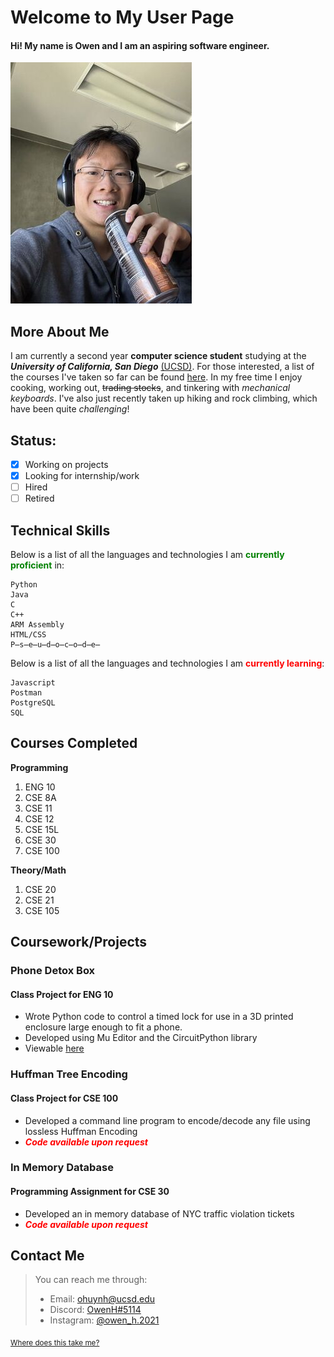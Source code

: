 # Welcome to My User Page

#### Hi! My name is Owen and I am an aspiring software engineer.

![Profile Picture](pictures/IMG_0340.jpg)

## More About Me
I am currently a second year **computer science student** studying at the **_University of California, San Diego_** [(UCSD)](https://ucsd.edu/). For those interested, a list of the courses I've taken so far can be found [here](#relevant-courses). In my free time I enjoy cooking, working out, ~~trading stocks~~, and tinkering with *mechanical keyboards*. I've also just recently taken up hiking and rock climbing, which have been quite *challenging*!

## Status:
- [x] Working on projects
- [x] Looking for internship/work
- [ ] Hired
- [ ] Retired 

## Technical Skills
Below is a list of all the languages and technologies I am <span style="color:green">**currently proficient**</span> in:
```
Python
Java
C
C++
ARM Assembly
HTML/CSS
P̶s̶e̶u̶d̶o̶c̶o̶d̶e̶
```
Below is a list of all the languages and technologies I am <span style="color:red"> **currently learning**</span>:
```
Javascript
Postman
PostgreSQL
SQL
```
## Courses Completed
**Programming**
1. ENG 10
2. CSE 8A
3. CSE 11
4. CSE 12
5. CSE 15L
6. CSE 30
7. CSE 100

**Theory/Math**
1. CSE 20
2. CSE 21
3. CSE 105

## Coursework/Projects
### Phone Detox Box
#### Class Project for ENG 10
- Wrote Python code to control a timed lock for use in a 3D printed enclosure large enough to fit a phone.
- Developed using Mu Editor and the CircuitPython library
- Viewable [here](https://docs.google.com/presentation/d/1HtKVZlr-B5zssX9Jq5KmkdkVGgsZZVri27mfivBaMvQ/edit#slide=id.g1f925baa7c4_0_30)

### Huffman Tree Encoding
#### Class Project for CSE 100
- Developed a command line program to encode/decode any file using lossless Huffman Encoding
- ***<span style="color:red"> Code available upon request </span>***

### In Memory Database
#### Programming Assignment for CSE 30
- Developed an in memory database of NYC traffic violation tickets
- ***<span style="color:red"> Code available upon request </span>***

## Contact Me
>You can reach me through:
>* Email: ohuynh@ucsd.edu
>* Discord: [OwenH#5114](discord.gg)
>* Instagram: [@owen_h.2021](https://www.instagram.com/owen_h.2021/?next=%2F)

<sub>[Where does this take me?](/page.md)</sub>
